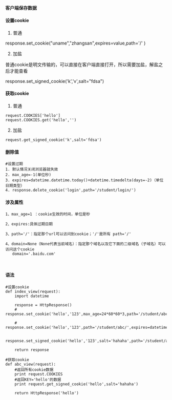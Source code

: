 #### 客户端保存数据

#### 设置cookie
1. 普通

response.set_cookie("uname","zhangsan",expires=value,path='/' )

2. 加盐

普通cookie是明文传输的，可以直接在客户端直接打开，所以需要加盐，解盐之后才能查看

response.set_signed_cookie('k','v',salt="fdsa")
 
#### 获取cookie
1. 普通
```
request.COOKIES['hello']
request.COOKIES.get('hello','')
```
2. 加盐
```
request.get_signed_cookie('k',salt='fdsa')

```

#### 删除值

```
#设置过期
1. 默认情况关闭浏览器就失效
2. max_age=-1(单位秒)
3. expires=datetime.datetime.today()+datetime.timedelta(days=-2)（单位日期类型）
4. response.delete_cookie('login',path='/student/login/')

```


#### 涉及属性
```
1、max_age=1 ：cookie生效的时间，单位是秒

2、expires:具体过期日期  

3、path='/'：指定那个url可以访问到cookie；'/'是所有 path='/'

4、domain=None（None代表当前域名）：指定那个域名以及它下面的二级域名（子域名）可以访问这个cookie
   domain='.baidu.com'



```


#### 语法
```
#设置cookie
def index_view(request):
    import datetime
    
    response = HttpResponse()
    # response.set_cookie('hello','123',max_age=24*60*60*3,path='/student/abc/')
    
    # response.set_cookie('hello','123',path='/student/abc/',expires=datetime.datetime.today()+datetime.timedelta(days=4))

    response.set_signed_cookie('hello','123',salt='hahaha',path='/student/abc/',expires=datetime.datetime.today()+datetime.timedelta(days=4))

    return response

```

```
#获取cookie
def abc_view(request):
    #返回所有cookie数据
    print request.COOKIES
    #返回KEY='hello'的数据
    print request.get_signed_cookie('hello',salt='hahaha')
    
    return HttpResponse('hello')

```





















